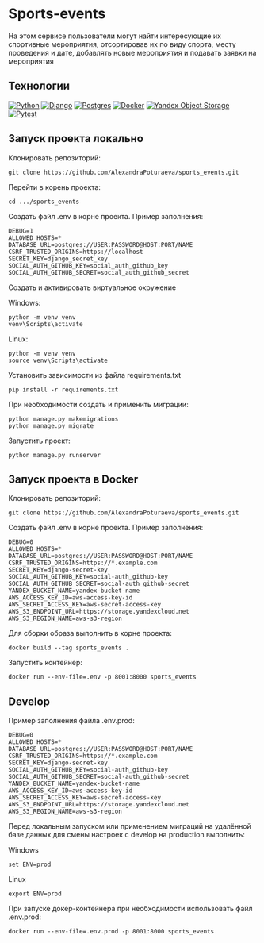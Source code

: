 # Sports-events

На этом сервисе пользователи могут найти интересующие их 
спортивные мероприятия, отсортировав их по виду спорта, месту проведения и дате,
добавлять новые мероприятия и подавать заявки на мероприятия 

## Технологии

[![Python](https://img.shields.io/badge/Python-464641?style=flat-square&logo=Python)](https://www.python.org/)
[![Django](https://img.shields.io/badge/Django-464646?style=flat-square&logo=Django)](https://www.djangoproject.com/)
[![Postgres](https://img.shields.io/badge/Postgres-464646?style=flat-square&logo=postgresql&logoColor=white)](https://www.postgresql.org/)
[![Docker](https://img.shields.io/badge/Docker-464646?style=flat-square&logo=docker)](https://www.docker.com/)
[![Yandex Object Storage](https://img.shields.io/badge/Yandex_Object_Storage-464646?style=flat-square&logo=yandexcloud)](https://cloud.yandex.com/en-ru/services/storage)
[![Pytest](https://img.shields.io/badge/Pytest-464646?style=flat-square&logo=pytest)](https://pytest-django.readthedocs.io/en/latest/)

## Запуск проекта локально

Клонировать репозиторий: 

```
git clone https://github.com/AlexandraPoturaeva/sports_events.git
```
Перейти в корень проекта:

```
cd .../sports_events
```

Создать файл .env в корне проекта. Пример заполнения: 

```
DEBUG=1
ALLOWED_HOSTS=*
DATABASE_URL=postgres://USER:PASSWORD@HOST:PORT/NAME
CSRF_TRUSTED_ORIGINS=https://localhost
SECRET_KEY=django_secret_key
SOCIAL_AUTH_GITHUB_KEY=social_auth_github_key
SOCIAL_AUTH_GITHUB_SECRET=social_auth_github_secret
```
Создать и активировать виртуальное окружение

Windows:

```
python -m venv venv
venv\Scripts\activate
```
Linux:

```
python -m venv venv
source venv\Scripts\activate
```

Установить зависимости из файла requirements.txt

```
pip install -r requirements.txt
```

При необходимости создать и применить миграции:

```
python manage.py makemigrations
python manage.py migrate
```

Запустить проект:

```
python manage.py runserver
```

## Запуск проекта в Docker

Клонировать репозиторий: 

```
git clone https://github.com/AlexandraPoturaeva/sports_events.git
```

Создать файл .env в корне проекта. Пример заполнения: 

```
DEBUG=0
ALLOWED_HOSTS=*
DATABASE_URL=postgres://USER:PASSWORD@HOST:PORT/NAME
CSRF_TRUSTED_ORIGINS=https://*.example.com
SECRET_KEY=django-secret-key
SOCIAL_AUTH_GITHUB_KEY=social-auth_github-key
SOCIAL_AUTH_GITHUB_SECRET=social-auth_github-secret
YANDEX_BUCKET_NAME=yandex-bucket-name
AWS_ACCESS_KEY_ID=aws-access-key-id
AWS_SECRET_ACCESS_KEY=aws-secret-access-key
AWS_S3_ENDPOINT_URL=https://storage.yandexcloud.net
AWS_S3_REGION_NAME=aws-s3-region
```

Для сборки образа выполнить в корне проекта:

```
docker build --tag sports_events .
```

Запустить контейнер:

```
docker run --env-file=.env -p 8001:8000 sports_events
```

## Develop

Пример заполнения файла .env.prod:

```
DEBUG=0
ALLOWED_HOSTS=*
DATABASE_URL=postgres://USER:PASSWORD@HOST:PORT/NAME
CSRF_TRUSTED_ORIGINS=https://*.example.com
SECRET_KEY=django-secret-key
SOCIAL_AUTH_GITHUB_KEY=social-auth_github-key
SOCIAL_AUTH_GITHUB_SECRET=social-auth_github-secret
YANDEX_BUCKET_NAME=yandex-bucket-name
AWS_ACCESS_KEY_ID=aws-access-key-id
AWS_SECRET_ACCESS_KEY=aws-secret-access-key
AWS_S3_ENDPOINT_URL=https://storage.yandexcloud.net
AWS_S3_REGION_NAME=aws-s3-region
```

Перед локальным запуском или применением миграций на удалённой базе данных для смены настроек с develop на production выполнить:


Windows
```
set ENV=prod 
```

Linux

```
export ENV=prod
```

При запуске докер-контейнера при необходимости использовать файл .env.prod:

```
docker run --env-file=.env.prod -p 8001:8000 sports_events
```
